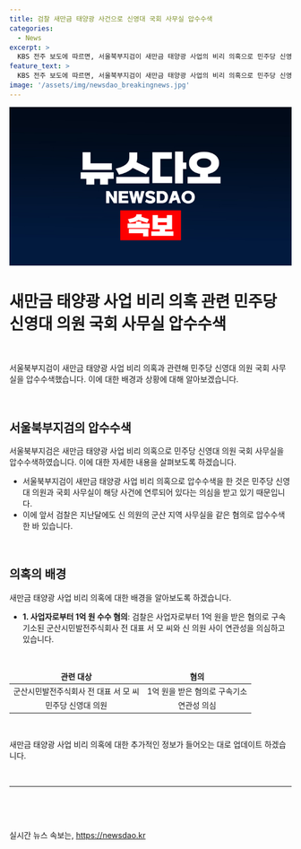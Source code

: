 ```yaml
---
title: 검찰 새만금 태양광 사건으로 신영대 국회 사무실 압수수색
categories:
  - News
excerpt: >
  KBS 전주 보도에 따르면, 서울북부지검이 새만금 태양광 사업의 비리 의혹으로 민주당 신영대 의원의 국회 사무실을 압수수색했습니다. 검찰은 1억 원을 받은 혐의로 구속기소된 군산시민발전주식회사 전 대표 서 모씨와 신 의원의 연관성을 의심하고 있습니다. 또한, 지난달에도 신 의원의 군산 지역 사무실을 같은 혐의로 압수수색한 적이 있었습니다.
feature_text: >
  KBS 전주 보도에 따르면, 서울북부지검이 새만금 태양광 사업의 비리 의혹으로 민주당 신영대 의원의 국회 사무실을 압수수색했습니다. 검찰은 1억 원을 받은 혐의로 구속기소된 군산시민발전주식회사 전 대표 서 모씨와 신 의원의 연관성을 의심하고 있습니다. 또한, 지난달에도 신 의원의 군산 지역 사무실을 같은 혐의로 압수수색한 적이 있었습니다.
image: '/assets/img/newsdao_breakingnews.jpg'
---
```


<p><img src="/assets/img/newsdao_breakingnews.jpg" alt="pcversion 속보" /></p>

<h1 data-ke-size="size26"><b>새만금 태양광 사업 비리 의혹 관련 민주당 신영대 의원 국회 사무실 압수수색</b></h1>

<p data-ke-size="size16">&nbsp;</p>

<p data-ke-size="size16">서울북부지검이 새만금 태양광 사업 비리 의혹과 관련해 민주당 신영대 의원 국회 사무실을 압수수색했습니다. 이에 대한 배경과 상황에 대해 알아보겠습니다.</p>

<p data-ke-size="size16">&nbsp;</p>

<h2 data-ke-size="size20"><b>서울북부지검의 압수수색</b></h2>

<p data-ke-size="size16">서울북부지검은 새만금 태양광 사업 비리 의혹으로 민주당 신영대 의원 국회 사무실을 압수수색하였습니다. 이에 대한 자세한 내용을 살펴보도록 하겠습니다.</p>

<ul>
<li>서울북부지검이 새만금 태양광 사업 비리 의혹으로 압수수색을 한 것은 민주당 신영대 의원과 국회 사무실이 해당 사건에 연루되어 있다는 의심을 받고 있기 때문입니다.</li>
<li>이에 앞서 검찰은 지난달에도 신 의원의 군산 지역 사무실을 같은 혐의로 압수수색한 바 있습니다.</li>
</ul>

<p data-ke-size="size16">&nbsp;</p>

<h2 data-ke-size="size20"><b>의혹의 배경</b></h2>

<p data-ke-size="size16">새만금 태양광 사업 비리 의혹에 대한 배경을 알아보도록 하겠습니다.</p>

<ul>
<li><b>1. 사업자로부터 1억 원 수수 혐의</b>: 검찰은 사업자로부터 1억 원을 받은 혐의로 구속기소된 군산시민발전주식회사 전 대표 서 모 씨와 신 의원 사이 연관성을 의심하고 있습니다.</li>
</ul>

<p data-ke-size="size16">&nbsp;</p>

<table>
<thead>
<tr>
<td style="text-align: center; height: 17px;"><b>관련 대상</b></td>
<td style="text-align: center; height: 17px;"><b>혐의</b></td>
</tr>
</thead>
<tbody>
<tr>
<td style="text-align: center; height: 17px;">군산시민발전주식회사 전 대표 서 모 씨</td>
<td style="text-align: center; height: 17px;">1억 원을 받은 혐의로 구속기소</td>
</tr>
<tr>
<td style="text-align: center; height: 17px;">민주당 신영대 의원</td>
<td style="text-align: center; height: 17px;">연관성 의심</td>
</tr>
</tbody>
</table>

<p data-ke-size="size16">&nbsp;</p>

<p data-ke-size="size16">새만금 태양광 사업 비리 의혹에 대한 추가적인 정보가 들어오는 대로 업데이트 하겠습니다.</p>

<p data-ke-size="size16">&nbsp;</p>

<hr>

<p data-ke-size="size16">&nbsp;</p>

<p data-ke-size="size16">&nbsp;</p>
실시간 뉴스 속보는, <a href="https://newsdao.kr" rel="dofollow">https://newsdao.kr</a>


